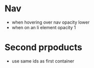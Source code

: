 # Nav
* when hovering over nav opacity lower
* when on an li element opacity 1

# Second prpoducts
* use same ids as first container
